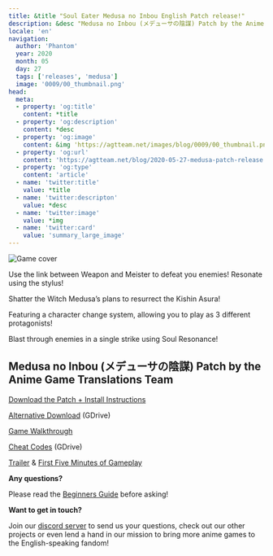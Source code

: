 ```yaml
---
title: &title "Soul Eater Medusa no Inbou English Patch release!"
description: &desc "Medusa no Inbou (メデューサの陰謀) Patch by the Anime Game Translations Team"
locale: 'en'
navigation:
  author: 'Phantom'
  year: 2020
  month: 05
  day: 27
  tags: ['releases', 'medusa']
  image: '0009/00_thumbnail.png'
head:
  meta:
  - property: 'og:title'
    content: *title
  - property: 'og:description'
    content: *desc
  - property: 'og:image'
    content: &img 'https://agtteam.net/images/blog/0009/00_thumbnail.png'
  - property: 'og:url'
    content: 'https://agtteam.net/blog/2020-05-27-medusa-patch-release'
  - property: 'og:type'
    content: 'article'
  - name: 'twitter:title'
    value: *title
  - name: 'twitter:descripton'
    value: *desc
  - name: 'twitter:image'
    value: *img
  - name: 'twitter:card'
    value: 'summary_large_image'
---
```


![Game cover](/images/blog/0009/619289551323725824_0.png)

Use the link between Weapon and Meister to defeat you enemies! Resonate using the stylus!

Shatter the Witch Medusa’s plans to resurrect the Kishin Asura!

Featuring a character change system, allowing you to play as 3 different protagonists!

Blast through enemies in a single strike using Soul Resonance!

## Medusa no Inbou (メデューサの陰謀) Patch by the Anime Game Translations Team

[Download the Patch + Install Instructions](http://www.romhacking.net/translations/5558/)

[Alternative Download](https://drive.google.com/uc?export=download&id=17F0Ki79OH29AQW9fKDIAgkGBpHE75roT) (GDrive)

[Game Walkthrough](https://gamefaqs.gamespot.com/ds/947637-soul-eater-medusa-no-inbou/faqs/78360)

[Cheat Codes](https://drive.google.com/uc?export=download&id=13Bm4UI2HFTFrvkujaDbxO1SizfRGUWbH) (GDrive)

[Trailer](https://youtu.be/Ixe4DFcEH4k) & [First Five Minutes of Gameplay](https://youtu.be/c2ImN3k3Uak)

**Any questions?**

Please read the [Beginners Guide](https://phantom-patches.tumblr.com/beginnersguide) before asking!

**Want to get in touch?**

Join our [discord server](https://discord.gg/UUF7Zbm) to send us your questions, check out our other projects or even lend a hand in our mission to bring more anime games to the English-speaking fandom!
